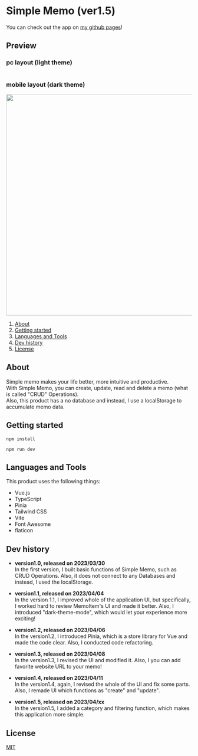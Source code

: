 # Simple Memo (ver1.5)

You can check out the app on [my github pages](https://seiya-tagami.github.io/Simple-Memo/)!

## Preview

### pc layout (light theme)

<img src=""/>

### mobile layout (dark theme)

<img src="" height="600"/>

1. [About](#About)
1. [Getting started](#Getting%20started)
1. [Languages and Tools](#Languages%20and%20Tools)
1. [Dev history](#Dev%20history)
1. [License](#License)

## About

Simple memo makes your life better, more intuitive and productive.  
With Simple Memo, you can create, update, read and delete a memo (what is called "CRUD" Operations).  
Also, this product has a no database and instead, I use a localStorage to accumulate memo data.

## Getting started

```
npm install
```

```
npm run dev
```

## Languages and Tools

This product uses the following things:

- Vue.js
- TypeScript
- Pinia
- Tailwind CSS
- Vite
- Font Awesome
- flaticon

## Dev history

- **version1.0, released on 2023/03/30**  
  In the first version, I built basic functions of Simple Memo, such as CRUD Operations. Also, it does not connect to any Databases and instead, I used the localStorage.

- **version1.1, released on 2023/04/04**  
  In the version 1.1, I improved whole of the application UI, but specifically, I worked hard to review MemoItem's UI and made it better. Also, I introduced "dark-theme-mode", which would let your experience more exciting!

- **version1.2, released on 2023/04/06**  
  In the version1.2, I introduced Pinia, which is a store library for Vue and made the code clear. Also, I conducted code refactoring.

- **version1.3, released on 2023/04/08**  
  In the version1.3, I revised the UI and modified it. Also, I you can add favorite website URL to your memo!

- **version1.4, released on 2023/04/11**  
  In the version1.4, again, I revised the whole of the UI and fix some parts. Also, I remade UI which functions as "create" and "update".

- **version1.5, released on 2023/04/xx**  
  In the version1.5, I added a category and filtering function, which makes this application more simple.

## License

[MIT](https://choosealicense.com/licenses/mit/)
